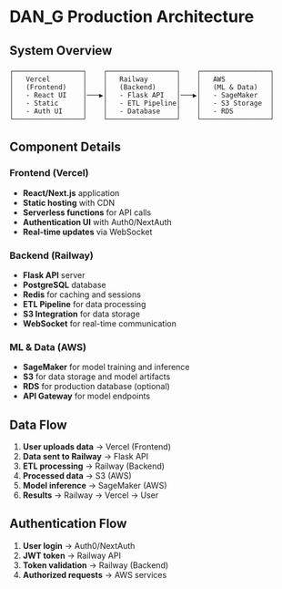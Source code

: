 # DAN_G Production Architecture

## System Overview

```
┌─────────────────┐    ┌─────────────────┐    ┌─────────────────┐
│   Vercel        │    │   Railway       │    │   AWS           │
│   (Frontend)    │    │   (Backend)     │    │   (ML & Data)   │
│   - React UI    │───▶│   - Flask API   │───▶│   - SageMaker   │
│   - Static      │    │   - ETL Pipeline│    │   - S3 Storage  │
│   - Auth UI     │    │   - Database    │    │   - RDS         │
└─────────────────┘    └─────────────────┘    └─────────────────┘
```

## Component Details

### Frontend (Vercel)
- **React/Next.js** application
- **Static hosting** with CDN
- **Serverless functions** for API calls
- **Authentication UI** with Auth0/NextAuth
- **Real-time updates** via WebSocket

### Backend (Railway)
- **Flask API** server
- **PostgreSQL** database
- **Redis** for caching and sessions
- **ETL Pipeline** for data processing
- **S3 Integration** for data storage
- **WebSocket** for real-time communication

### ML & Data (AWS)
- **SageMaker** for model training and inference
- **S3** for data storage and model artifacts
- **RDS** for production database (optional)
- **API Gateway** for model endpoints

## Data Flow

1. **User uploads data** → Vercel (Frontend)
2. **Data sent to Railway** → Flask API
3. **ETL processing** → Railway (Backend)
4. **Processed data** → S3 (AWS)
5. **Model inference** → SageMaker (AWS)
6. **Results** → Railway → Vercel → User

## Authentication Flow

1. **User login** → Auth0/NextAuth
2. **JWT token** → Railway API
3. **Token validation** → Railway (Backend)
4. **Authorized requests** → AWS services
